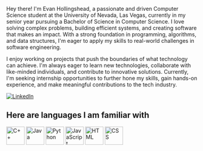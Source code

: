 Hey there! I'm Evan Hollingshead, a passionate and driven Computer Science student at the University of Nevada, Las Vegas, currently in my senior year pursuing a Bachelor of Science in Computer Science. I love solving complex problems, building efficient systems, and creating software that makes an impact. With a strong foundation in programming, algorithms, and data structures, I'm eager to apply my skills to real-world challenges in software engineering.

I enjoy working on projects that push the boundaries of what technology can achieve. I'm always eager to learn new technologies, collaborate with like-minded individuals, and contribute to innovative solutions. Currently, I'm seeking internship opportunities to further hone my skills, gain hands-on experience, and make meaningful contributions to the tech industry.

[![LinkedIn](https://img.shields.io/badge/LinkedIn-Connect%20with%20Evan-%230077B5?style=for-the-badge&logo=linkedin)](https://www.linkedin.com/in/evanheader/) 

## Here are languages I am familiar with 

<img src="https://img.icons8.com/color/48/000000/c-plus-plus-logo.png" alt="C++" width="48" height="48"/> <img src="https://img.icons8.com/color/48/000000/java-coffee-cup-logo.png" alt="Java" width="48" height="48"/> <img src="https://img.icons8.com/color/48/000000/python.png" alt="Python" width="48" height="48"/> <img src="https://img.icons8.com/color/48/000000/javascript.png" alt="JavaScript" width="48" height="48"/> <img src="https://img.icons8.com/color/48/000000/html-5.png" alt="HTML" width="48" height="48"/> <img src="https://img.icons8.com/color/48/000000/css3.png" alt="CSS" width="48" height="48"/>
